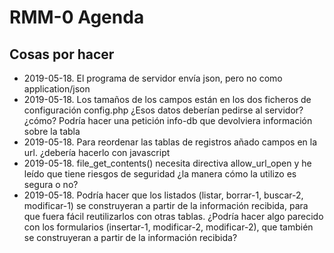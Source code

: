 ﻿# RMM-0 Agenda

## Cosas por hacer

* 2019-05-18. El programa de servidor envía json, pero no como application/json
* 2019-05-18. Los tamaños de los campos están en los dos ficheros de configuración config.php
  ¿Esos datos deberían pedirse al servidor? ¿cómo?
  Podría hacer una petición info-db que devolviera información sobre la tabla
* 2019-05-18. Para reordenar las tablas de registros añado campos en la url.
  ¿debería hacerlo con javascript
* 2019-05-18. file_get_contents() necesita directiva allow_url_open y he leído que tiene riesgos de seguridad
  ¿la manera cómo la utilizo es segura o no?
* 2019-05-18. Podría hacer que los listados (listar, borrar-1, buscar-2, modificar-1) se construyeran a partir de la información recibida, para que fuera fácil reutilizarlos con otras tablas.
  ¿Podría hacer algo parecido con los formularios (insertar-1, modificar-2, modificar-2), que también se construyeran a partir de la información recibida?
